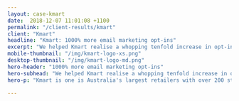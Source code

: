 ```yaml
---
layout: case-kmart
date:  2018-12-07 11:01:08 +1100
permalink: "/client-results/kmart"
client: "Kmart"
headline: "Kmart: 1000% more email marketing opt-ins"
excerpt: "We helped Kmart realise a whopping tenfold increase in opt-ins to their Kmail marketing program"
mobile-thumbnail: "/img/kmart-logo-xs.png"
desktop-thumbnail: "/img/kmart-logo-md.png" 
hero-header: "1000% more email marketing opt-ins"
hero-subhead: "We helped Kmart realise a whopping tenfold increase in opt-ins to their Kmail marketing program"
hero-p: "Kmart is one is Australia's largest retailers with over 200 stores and a thriving online business. When they set an ambitious target for growing their email marketing database, we got to work at helping them get there."

---
```


